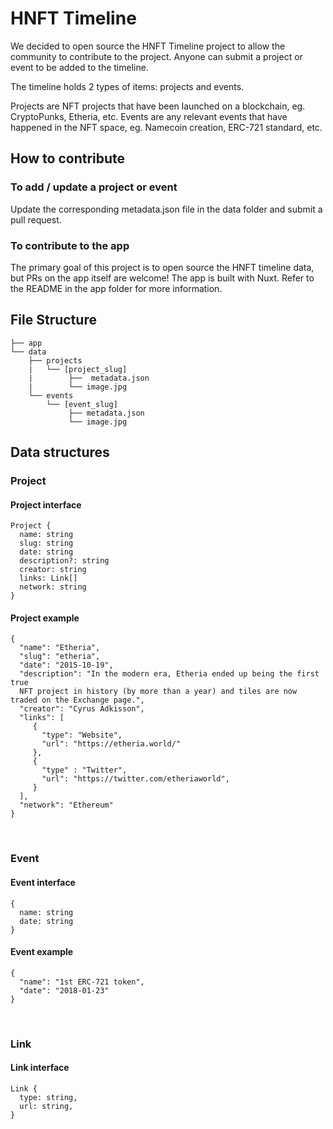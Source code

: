 # HNFT Timeline

We decided to open source the HNFT Timeline project to allow the community to contribute to the project.
Anyone can submit a project or event to be added to the timeline.

The timeline holds 2 types of items: projects and events.

Projects are NFT projects that have been launched on a blockchain, eg. CryptoPunks, Etheria, etc.
Events are any relevant events that have happened in the NFT space, eg. Namecoin creation, ERC-721 standard, etc.


## How to contribute

### To add / update a project or event
Update the corresponding metadata.json file in the data folder and submit a pull request.

### To contribute to the app
The primary goal of this project is to open source the HNFT timeline data, but PRs on the app itself are welcome!
The app is built with Nuxt. Refer to the README in the app folder for more information.



## File Structure
```
├── app
└── data
    ├── projects
    |   └── [project_slug]
    |        ├──  metadata.json
    |        └── image.jpg
    └── events
        └── [event_slug]
             ├── metadata.json
             └── image.jpg
```

## Data structures

### Project
#### Project interface
```
Project {
  name: string
  slug: string
  date: string
  description?: string
  creator: string
  links: Link[]
  network: string
}
```

#### Project example
```
{
  "name": "Etheria",
  "slug": "etheria",
  "date": "2015-10-19",
  "description": "In the modern era, Etheria ended up being the first true
  NFT project in history (by more than a year) and tiles are now traded on the Exchange page.",
  "creator": "Cyrus Adkisson",
  "links": [
     {
       "type": "Website",
       "url": "https://etheria.world/"
     },
     {
       "type" : "Twitter",
       "url": "https://twitter.com/etheriaworld",
     }
  ],
  "network": "Ethereum"
}

```
<br />

### Event
#### Event interface
```
{
  name: string
  date: string
}
```
#### Event example
```
{
  "name": "1st ERC-721 token",
  "date": "2018-01-23"
}
```
<br />

### Link
#### Link interface
```
Link {
  type: string,
  url: string,
}
```
